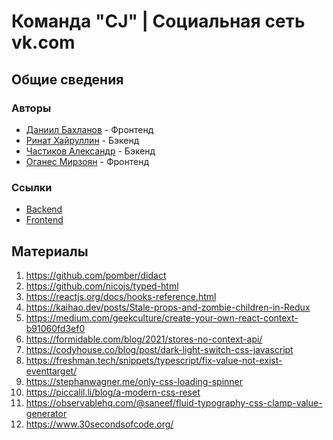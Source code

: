 # Команда "CJ" | Социальная сеть vk.com

## Общие сведения

### Авторы

- [Даниил Бахланов](https://github.com/Similization) - Фронтенд
- [Ринат Хайруллин](https://github.com/rinatkh) - Бэкенд
- [Частиков Александр](https://github.com/papazloynt) - Бэкенд
- [Оганес Мирзоян](https://github.com/senago) - Фронтенд

### Ссылки

- [Backend](https://github.com/go-park-mail-ru/2022_1_CJ)
- [Frontend](https://github.com/frontend-park-mail-ru/2022_1_CJ)

## Материалы

1. https://github.com/pomber/didact
2. https://github.com/nicojs/typed-html
3. https://reactjs.org/docs/hooks-reference.html
4. https://kaihao.dev/posts/Stale-props-and-zombie-children-in-Redux
5. https://medium.com/geekculture/create-your-own-react-context-b91060fd3ef0
6. https://formidable.com/blog/2021/stores-no-context-api/
7. https://codyhouse.co/blog/post/dark-light-switch-css-javascript
8. https://freshman.tech/snippets/typescript/fix-value-not-exist-eventtarget/
9. https://stephanwagner.me/only-css-loading-spinner
10. https://piccalil.li/blog/a-modern-css-reset
11. https://observablehq.com/@saneef/fluid-typography-css-clamp-value-generator
12. https://www.30secondsofcode.org/
